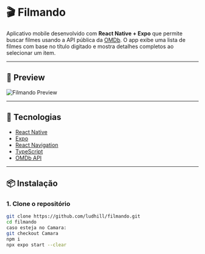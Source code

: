 # 🎬 Filmando

Aplicativo mobile desenvolvido com **React Native + Expo** que permite buscar filmes usando a API pública da [OMDb](https://www.omdbapi.com/). O app exibe uma lista de filmes com base no título digitado e mostra detalhes completos ao selecionar um item.

---

## 📸 Preview

![Filmando Preview](https://user-images.githubusercontent.com/seu-usuario/filmando-preview.gif)

---

## 🚀 Tecnologias

- [React Native](https://reactnative.dev/)
- [Expo](https://expo.dev/)
- [React Navigation](https://reactnavigation.org/)
- [TypeScript](https://www.typescriptlang.org/)
- [OMDb API](https://www.omdbapi.com/)

---

## 📦 Instalação

### 1. Clone o repositório

```bash
git clone https://github.com/ludhill/filmando.git
cd filmando
caso esteja no Camara:
git checkout Camara
npm i
npx expo start --clear
